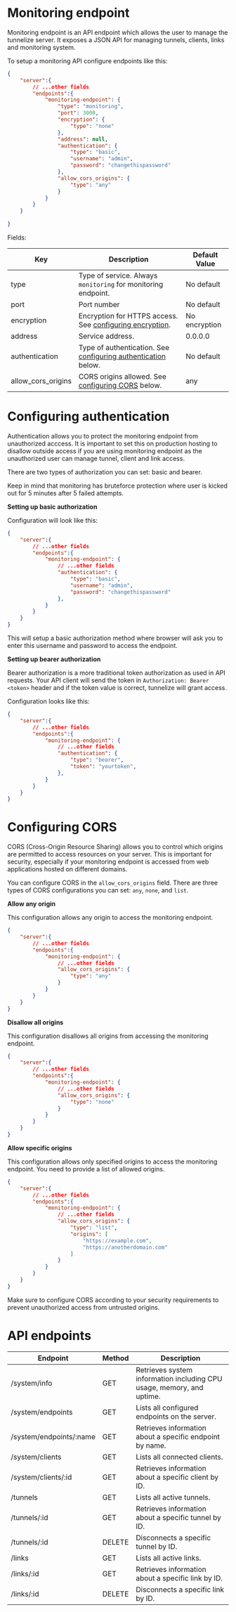 # Monitoring endpoint

Monitoring endpoint is an API endpoint which allows the user to manage the tunnelize server. It exposes a JSON API
for managing tunnels, clients, links and monitoring system.

To setup a monitoring API configure endpoints like this:


```json
{
    "server":{
        // ...other fields
        "endpoints":{
            "monitoring-endpoint": {
                "type": "monitoring",
                "port": 3000,
                "encryption": {
                    "type": "none"
                },
                "address": null,
                "authentication": {
                    "type": "basic",
                    "username": "admin",
                    "password": "changethispassword"
                },
                "allow_cors_origins": {
                    "type": "any"
                }
            }
        }
    }
    
}
```

Fields:

| Key                | Description                                                                                  | Default Value |
| ------------------ | -------------------------------------------------------------------------------------------- | ------------- |
| type               | Type of service. Always `monitoring` for monitoring endpoint.                                | No default    |
| port               | Port number                                                                                  | No default    |
| encryption         | Encryption for HTTPS access. See [configuring encryption](./setting-up-encryption.md).       | No encryption |
| address            | Service address.                                                                             | 0.0.0.0       |
| authentication     | Type of authentication. See [configuring authentication](#configuring-authentication) below. | No default    |
| allow_cors_origins | CORS origins allowed.  See [configuring CORS](#configuring-cors) below.                      | any           |

# Configuring authentication

Authentication allows you to protect the monitoring endpoint from unauthorized acccess. It is important to set this on
production hosting to disallow outside access if you are using monitoring endpoint as the unauthorized user can manage
tunnel, client and link access.

There are two types of authorization you can set: basic and bearer.

Keep in mind that monitoring has bruteforce protection where user is kicked out for 5 minutes after 5 failed attempts.

**Setting up basic authorization**

Configuration will look like this:

```json
{
    "server":{
        // ...other fields
        "endpoints":{
            "monitoring-endpoint": {
                // ...other fields
                "authentication": {
                    "type": "basic",
                    "username": "admin",
                    "password": "changethispassword"
                },
            }
        }
    }
}
```

This will setup a basic authorization method where browser will ask you to enter this username and password to access
the endpoint.

**Setting up bearer authorization**

Bearer authorization is a more traditional token authorization as used in API requests. Your API client will send the
token in `Authorization: Bearer <token>` header and if the token value is correct, tunnelize will grant access.

Configuration looks like this:

```json
{
    "server":{
        // ...other fields
        "endpoints":{
            "monitoring-endpoint": {
                // ...other fields
                "authentication": {
                    "type": "bearer",
                    "token": "yourtoken",
                },
            }
        }
    }
}
```

# Configuring CORS

CORS (Cross-Origin Resource Sharing) allows you to control which origins are permitted to access resources on your 
server. This is important for security, especially if your monitoring endpoint is accessed from web applications hosted 
on different domains.

You can configure CORS in the `allow_cors_origins` field. There are three types of CORS configurations you can set: `any`, `none`, and `list`.

**Allow any origin**

This configuration allows any origin to access the monitoring endpoint.

```json
{
    "server":{
        // ...other fields
        "endpoints":{
            "monitoring-endpoint": {
                // ...other fields
                "allow_cors_origins": {
                    "type": "any"
                }
            }
        }
    }
}
```

**Disallow all origins**

This configuration disallows all origins from accessing the monitoring endpoint.

```json
{
    "server":{
        // ...other fields
        "endpoints":{
            "monitoring-endpoint": {
                // ...other fields
                "allow_cors_origins": {
                    "type": "none"
                }
            }
        }
    }
}
```

**Allow specific origins**

This configuration allows only specified origins to access the monitoring endpoint. You need to provide a list 
of allowed origins.

```json
{
    "server":{
        // ...other fields
        "endpoints":{
            "monitoring-endpoint": {
                // ...other fields
                "allow_cors_origins": {
                    "type": "list",
                    "origins": [
                        "https://example.com",
                        "https://anotherdomain.com"
                    ]
                }
            }
        }
    }
}
```

Make sure to configure CORS according to your security requirements to prevent unauthorized access from untrusted 
origins.

# API endpoints

| Endpoint                | Method | Description                                                           |
| ----------------------- | ------ | --------------------------------------------------------------------- |
| /system/info            | GET    | Retrieves system information including CPU usage, memory, and uptime. |
| /system/endpoints       | GET    | Lists all configured endpoints on the server.                         |
| /system/endpoints/:name | GET    | Retrieves information about a specific endpoint by name.              |
| /system/clients         | GET    | Lists all connected clients.                                          |
| /system/clients/:id     | GET    | Retrieves information about a specific client by ID.                  |
| /tunnels                | GET    | Lists all active tunnels.                                             |
| /tunnels/:id            | GET    | Retrieves information about a specific tunnel by ID.                  |
| /tunnels/:id            | DELETE | Disconnects a specific tunnel by ID.                                  |
| /links                  | GET    | Lists all active links.                                               |
| /links/:id              | GET    | Retrieves information about a specific link by ID.                    |
| /links/:id              | DELETE | Disconnects a specific link by ID.                                    |

